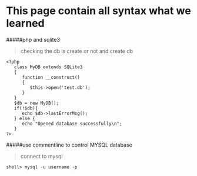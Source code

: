 # This page contain all syntax what we learned
#####php and sqlite3
>checking the db is create or not and create db
```
<?php
   class MyDB extends SQLite3
   {
      function __construct()
      {
         $this->open('test.db');
      }
   }
   $db = new MyDB();
   if(!$db){
      echo $db->lastErrorMsg();
   } else {
      echo "Opened database successfully\n";
   }
?>
```
#####use commentline to control MYSQL database
>connect to mysql
```
shell> mysql -u username -p
```
